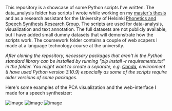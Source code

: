 This repository is a showcase of some Python scripts I've written. The data_analysis folder has scripts I wrote while working on my [master's thesis](http://urn.fi/URN:NBN:fi:hulib-202206152518) and as a research assistant for the University of Helsinki [Phonetics and Speech Synthesis Research Group](https://blogs.helsinki.fi/phonetics/). The scripts are used for data-analysis, visualization and text annotation. The full datasets are not publicly available, but I have added small dummy datasets that will demonstrate how the scripts work. The coursework folder contains a couple of web scapers I made at a language technology course at the university.

*After cloning the repository, necessary packages that aren't in the Python standard library can be installed by running "pip install -r requirements.txt" in the folder. You might want to create a separate, e.g. [Conda](https://conda.io/projects/conda/en/latest/user-guide/tasks/manage-environments.html), environment (I have used Python version 3.10.9) especially as some of the scripts require older versions of some packages.*

Here's some examples of the PCA visualization and the web-interface I made for a speech synthesizer:

![image](https://user-images.githubusercontent.com/77778762/234540673-46e9b953-21bd-47fc-8030-f4e9a65dbf46.png)
![image](https://user-images.githubusercontent.com/77778762/234541175-98d36170-2ea8-4570-ad80-8680cf98806a.png)
![image](https://user-images.githubusercontent.com/77778762/234562864-4a00273c-bdbd-409b-b835-ffb1019dde59.png)


